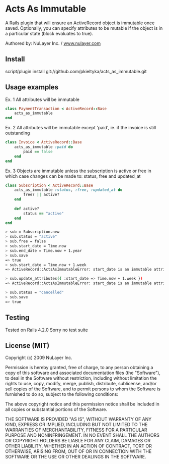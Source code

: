 Acts As Immutable
=================

A Rails plugin that will ensure an ActiveRecord object is immutable once
saved. Optionally, you can specify attributes to be mutable if the object
is in a particular state (block evaluates to true).

Authored by: NuLayer Inc. / www.nulayer.com


Install
-------

script/plugin install git://github.com/pkieltyka/acts_as_immutable.git


Usage examples
--------------

Ex. 1 All attributes will be immutable
```ruby
class PaymentTransaction < ActiveRecord::Base
    acts_as_immutable
end
```

Ex. 2
All attributes will be immutable except 'paid',
ie. if the invoice is still outstanding
```ruby
class Invoice < ActiveRecord::Base
    acts_as_immutable :paid do
        paid == false
    end
end
```

Ex. 3
Objects are immutable unless the subscription is
active or free in which case changes can be made
to: status, free and updated_at
```ruby
class Subscription < ActiveRecord::Base
    acts_as_immutable :status, :free, :updated_at do
        free? || active?
    end
        
    def active?
        status == "active"
    end
end
```

```bash
> sub = Subscription.new
> sub.status = "active"
> sub.free = false
> sub.start_date = Time.now
> sub.end_date = Time.now + 1.year
> sub.save
=> true
> sub.start_date = Time.now + 1.week
=> ActiveRecord::ActsAsImmutableError: start_date is an immutable attribute

> sub.update_attributes({ :start_date => Time.now + 1.week })
=> ActiveRecord::ActsAsImmutableError: start_date is an immutable attribute

> sub.status = "cancelled"
> sub.save
=> true
```

Testing
-------

Tested on Rails 4.2.0
Sorry no test suite


License (MIT)
-------------
Copyright (c) 2009 NuLayer Inc.

Permission is hereby granted, free of charge, to any person obtaining a copy
of this software and associated documentation files (the "Software"), to deal
in the Software without restriction, including without limitation the rights
to use, copy, modify, merge, publish, distribute, sublicense, and/or sell
copies of the Software, and to permit persons to whom the Software is
furnished to do so, subject to the following conditions:

The above copyright notice and this permission notice shall be included in
all copies or substantial portions of the Software.

THE SOFTWARE IS PROVIDED "AS IS", WITHOUT WARRANTY OF ANY KIND, EXPRESS OR
IMPLIED, INCLUDING BUT NOT LIMITED TO THE WARRANTIES OF MERCHANTABILITY,
FITNESS FOR A PARTICULAR PURPOSE AND NONINFRINGEMENT. IN NO EVENT SHALL THE
AUTHORS OR COPYRIGHT HOLDERS BE LIABLE FOR ANY CLAIM, DAMAGES OR OTHER
LIABILITY, WHETHER IN AN ACTION OF CONTRACT, TORT OR OTHERWISE, ARISING FROM,
OUT OF OR IN CONNECTION WITH THE SOFTWARE OR THE USE OR OTHER DEALINGS IN
THE SOFTWARE.
